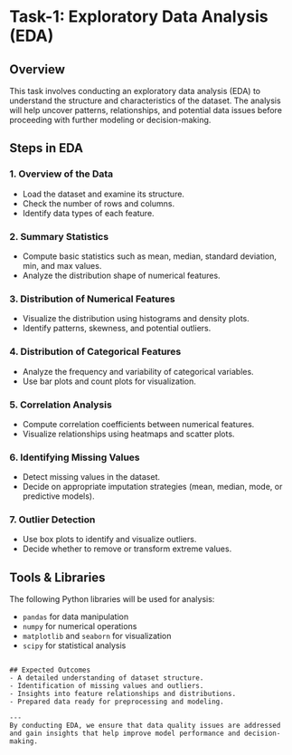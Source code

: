 # Task-1: Exploratory Data Analysis (EDA)

## Overview
This task involves conducting an exploratory data analysis (EDA) to understand the structure and characteristics of the dataset. The analysis will help uncover patterns, relationships, and potential data issues before proceeding with further modeling or decision-making.

## Steps in EDA

### 1. Overview of the Data
- Load the dataset and examine its structure.
- Check the number of rows and columns.
- Identify data types of each feature.

### 2. Summary Statistics
- Compute basic statistics such as mean, median, standard deviation, min, and max values.
- Analyze the distribution shape of numerical features.

### 3. Distribution of Numerical Features
- Visualize the distribution using histograms and density plots.
- Identify patterns, skewness, and potential outliers.

### 4. Distribution of Categorical Features
- Analyze the frequency and variability of categorical variables.
- Use bar plots and count plots for visualization.

### 5. Correlation Analysis
- Compute correlation coefficients between numerical features.
- Visualize relationships using heatmaps and scatter plots.

### 6. Identifying Missing Values
- Detect missing values in the dataset.
- Decide on appropriate imputation strategies (mean, median, mode, or predictive models).

### 7. Outlier Detection
- Use box plots to identify and visualize outliers.
- Decide whether to remove or transform extreme values.

## Tools & Libraries
The following Python libraries will be used for analysis:
- `pandas` for data manipulation
- `numpy` for numerical operations
- `matplotlib` and `seaborn` for visualization
- `scipy` for statistical analysis
```

## Expected Outcomes
- A detailed understanding of dataset structure.
- Identification of missing values and outliers.
- Insights into feature relationships and distributions.
- Prepared data ready for preprocessing and modeling.

---
By conducting EDA, we ensure that data quality issues are addressed and gain insights that help improve model performance and decision-making.
